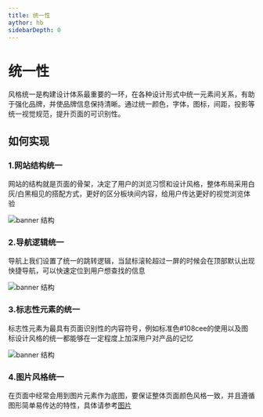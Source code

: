 ```yaml
---
title: 统一性
aythor: hb
sidebarDepth: 0
---
```


# 统一性

风格统一是构建设计体系最重要的一环，在各种设计形式中统一元素间关系，有助于强化品牌，并使品牌信息保持清晰。通过统一颜色，字体，图标，间距，投影等统一视觉规范，提升页面的可识别性。

## 如何实现

### 1.网站结构统一

网站的结构就是页面的骨架，决定了用户的浏览习惯和设计风格，整体布局采用白灰/白黑相见的搭配方式，更好的区分板块间内容，给用户传达更好的视觉浏览体验

![banner 结构](http://baiduyun-guideline.bj.bcebos.com/portal%2Fprinciple%2F%E7%BD%91%E7%AB%99%E7%BB%93%E6%9E%84.png)

### 2.导航逻辑统一

导航上我们设置了统一的跳转逻辑，当鼠标滚轮超过一屏的时候会在顶部默认出现快捷导航，可以快速定位到用户想查找的信息

![banner 结构](http://baiduyun-guideline.bj.bcebos.com/portal%2Fprinciple%2F%E5%AF%BC%E8%88%AA%E9%80%BB%E8%BE%91%E7%BB%9F%E4%B8%80.png)

### 3.标志性元素的统一

标志性元素为最具有页面识别性的内容符号，例如标准色#108cee的使用以及图标设计风格的统一都能够在一定程度上加深用户对产品的记忆

![banner 结构](http://baiduyun-guideline.bj.bcebos.com/portal%2Fprinciple%2F%E6%A0%87%E5%BF%97%E6%80%A7%E5%85%83%E7%B4%A0%E7%BB%9F%E4%B8%80.png)


### 4.图片风格统一

在页面中经常会用到图片元素作为底图，要保证整体页面颜色风格一致，并且遵循图形简单易传达的特性，具体请参考[图片](/portal/style/Img.html)